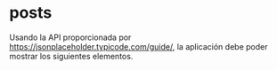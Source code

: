 # posts
Usando la API proporcionada por https://jsonplaceholder.typicode.com/guide/, la aplicación debe poder mostrar los siguientes elementos.
